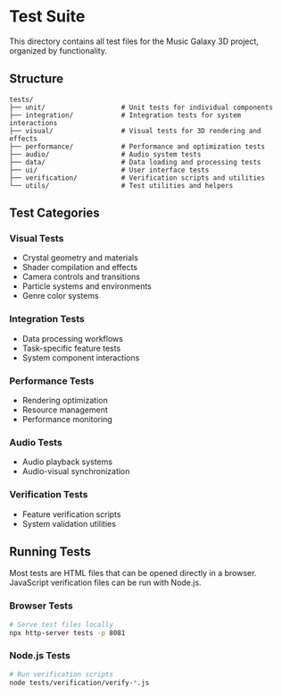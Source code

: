 # Test Suite

This directory contains all test files for the Music Galaxy 3D project, organized by functionality.

## Structure

```
tests/
├── unit/                   # Unit tests for individual components
├── integration/            # Integration tests for system interactions
├── visual/                 # Visual tests for 3D rendering and effects
├── performance/            # Performance and optimization tests
├── audio/                  # Audio system tests
├── data/                   # Data loading and processing tests
├── ui/                     # User interface tests
├── verification/           # Verification scripts and utilities
└── utils/                  # Test utilities and helpers
```

## Test Categories

### Visual Tests
- Crystal geometry and materials
- Shader compilation and effects
- Camera controls and transitions
- Particle systems and environments
- Genre color systems

### Integration Tests
- Data processing workflows
- Task-specific feature tests
- System component interactions

### Performance Tests
- Rendering optimization
- Resource management
- Performance monitoring

### Audio Tests
- Audio playback systems
- Audio-visual synchronization

### Verification Tests
- Feature verification scripts
- System validation utilities

## Running Tests

Most tests are HTML files that can be opened directly in a browser. JavaScript verification files can be run with Node.js.

### Browser Tests
```bash
# Serve test files locally
npx http-server tests -p 8081
```

### Node.js Tests
```bash
# Run verification scripts
node tests/verification/verify-*.js
```